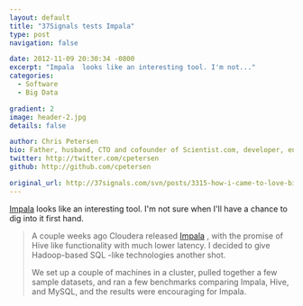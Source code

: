 ```yaml
---
layout: default
title: "37Signals tests Impala"
type: post
navigation: false

date: 2012-11-09 20:30:34 -0800
excerpt: "Impala  looks like an interesting tool. I'm not..."
categories:
  - Software
  - Big Data

gradient: 2
image: header-2.jpg
details: false

author: Chris Petersen
bio: Father, husband, CTO and cofounder of Scientist.com, developer, entrepreneur and technologist.
twitter: http://twitter.com/cpetersen
github: http://github.com/cpetersen

original_url: http://37signals.com/svn/posts/3315-how-i-came-to-love-big-data-or-at-least-acknowledge-its-existence
---
```



 [Impala](https://github.com/cloudera/impala)  looks like an interesting tool. I'm not sure when I'll have a chance to dig into it first hand.

 > A couple weeks ago Cloudera released [Impala](http://blog.cloudera.com/blog/2012/10/cloudera-impala-real-time-queries-in-apache-hadoop-for-real/) , with the promise of Hive like functionality with much lower latency. I decided to give Hadoop-based SQL -like technologies another shot.
 > 
 > We set up a couple of machines in a cluster, pulled together a few sample datasets, and ran a few benchmarks comparing Impala, Hive, and MySQL, and the results were encouraging for Impala.

